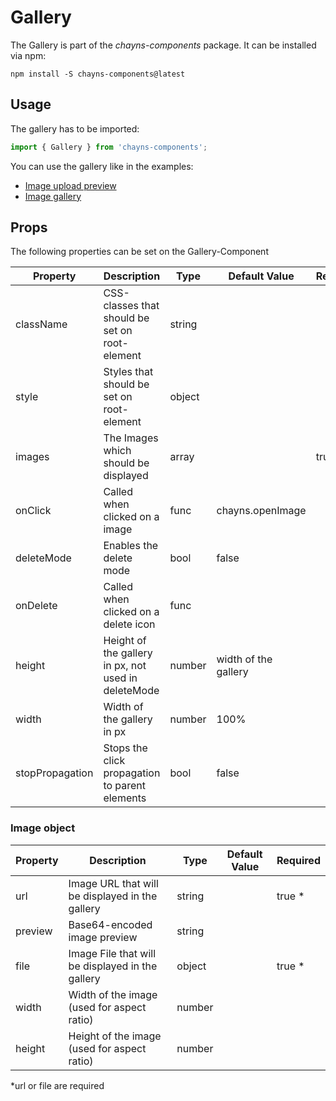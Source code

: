 # Gallery #

The Gallery is part of the *chayns-components* package. It can be installed via npm:

    npm install -S chayns-components@latest


## Usage ##

The gallery has to be imported:

```jsx harmony
import { Gallery } from 'chayns-components';
```

You can use the gallery like in the examples:

- [Image upload preview](https://github.com/TobitSoftware/chayns-components/blob/master/examples/react-chayns-file_input/Example.jsx)
- [Image gallery](https://github.com/TobitSoftware/chayns-components/blob/master/examples/react-chayns-gallery/Example.jsx)

## Props ##

The following properties can be set on the Gallery-Component

| **Property** | **Description**                                      | **Type** | **Default Value** | **Required** |
| ------------ | ---------------------------------------------------- | -------- | ----------------- | ------------ |
| className    | CSS-classes that should be set on root-element       | string   |                   |              |
| style        | Styles that should be set on root-element            | object   |                   |              |
| images       | The Images which should be displayed                 | array    |                   | true         |
| onClick      | Called when clicked on a image                       | func     | chayns.openImage  |              |
| deleteMode   | Enables the delete mode                              | bool     | false             |              |
| onDelete     | Called when clicked on a delete icon                 | func     |                   |              |
| height       | Height of the gallery in px, not used in deleteMode  | number   | width of the gallery |           |
| width        | Width of the gallery in px                           | number   | 100%              |              |
| stopPropagation | Stops the click propagation to parent elements    | bool     | false             |              |

### Image object ###

| **Property** | **Description**                                      | **Type** | **Default Value** | **Required** |
| ------------ | ---------------------------------------------------- | -------- | ----------------- | ------------ |
| url          | Image URL that will be displayed in the gallery      | string   |                   | true *       |
| preview      | Base64-encoded image preview                         | string   |                   |              |
| file         | Image File that will be displayed in the gallery     | object    |                   | true *       |
| width        | Width of the image (used for aspect ratio)           | number   |                   |              |
| height       | Height of the image (used for aspect ratio)          | number   |                   |              |

*url or file are required
